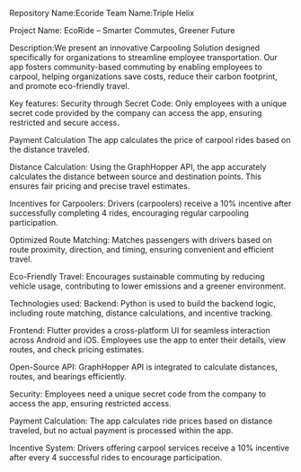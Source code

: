Repository Name:Ecoride
Team Name:Triple Helix

Project Name:
EcoRide – Smarter Commutes, Greener Future

Description:We present an innovative Carpooling Solution designed specifically for organizations to streamline employee transportation. Our app fosters community-based commuting by enabling employees to carpool, helping organizations save costs, reduce their carbon footprint, and promote eco-friendly travel.


Key features:
Security through Secret Code:
Only employees with a unique secret code provided by the company can access the app, ensuring restricted and secure access.

Payment Calculation 
The app calculates the price of carpool rides based on the distance traveled.

Distance Calculation:
Using the GraphHopper API, the app accurately calculates the distance between source and destination points.
This ensures fair pricing and precise travel estimates.

Incentives for Carpoolers:
Drivers (carpoolers) receive a 10% incentive after successfully completing 4 rides, encouraging regular carpooling participation.

Optimized Route Matching:
Matches passengers with drivers based on route proximity, direction, and timing, ensuring convenient and efficient travel.

Eco-Friendly Travel:
Encourages sustainable commuting by reducing vehicle usage, contributing to lower emissions and a greener environment.



Technologies used:
Backend:
Python is used to build the backend logic, including route matching, distance calculations, and incentive tracking.

Frontend:
Flutter provides a cross-platform UI for seamless interaction across Android and iOS.
Employees use the app to enter their details, view routes, and check pricing estimates.

Open-Source API:
GraphHopper API is integrated to calculate distances, routes, and bearings efficiently.

Security:
Employees need a unique secret code from the company to access the app, ensuring restricted access.

Payment Calculation:
The app calculates ride prices based on distance traveled, but no actual payment is processed within the app.

Incentive System:
Drivers offering carpool services receive a 10% incentive after every 4 successful rides to encourage participation.